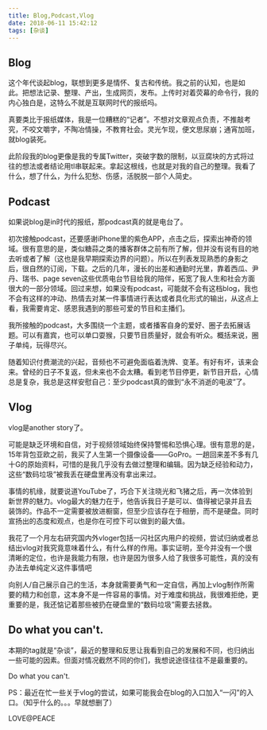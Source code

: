 ```yaml
---
title: Blog,Podcast,Vlog
date: 2018-06-11 15:42:12
tags: [杂谈]
---
```


Blog
-----

这个年代谈起blog，联想到更多是情怀、复古和传统。我之前的认知，也是如此。把想法记录、整理、产出，生成网页，发布。上传时对着荧幕的命令行，我的内心独白是，这特么不就是互联网时代的报纸吗。

真要类比于报纸媒体，我是一位糟糕的“记者”。不想对文章观点负责，不推敲考究，不咬文嚼字，不陶冶情操，不教育社会。灵光乍现，便文思尿崩；通宵加班，就blog装死。

此阶段我的blog更像是我的专属Twitter，突破字数的限制，以豆腐块的方式将过往的想法或者结论用tl串联起来。拿起这根线，也就是对我的自己的整理。我看了什么，想了什么，为什么犯愁、伤感，活脱脱一部个人简史。




Podcast
-----

如果说blog是in时代的报纸，那podcast真的就是电台了。

初次接触podcast，还要感谢iPhone里的紫色APP，点击之后，探索出神奇的领域。很有意思的是，类似糖蒜之类的播客群体之前有所了解，但并没有说有目的地去听或者了解（这也是我早期探索边界的问题）。所以在列表发现熟悉的身影之后，很自然的订阅，下载。之后的几年，漫长的出差和通勤时光里，靠着西瓜、尹丹、瑞书、page seven这些优质电台节目给我的陪伴，拓宽了我人生和社会方面很大的一部分领域。回过来想，如果没有podcast，可能就不会有这档blog，我也不会有这样的冲动、热情去对某一件事情进行表达或者具化形式的输出，从这点上看，我需要肯定、感恩我遇到的那些可爱的节目和主播们。

我所接触的podcast，大多围绕一个主题，或者播客自身的爱好、圈子去拓展话题。可以有嘉宾，也可以单口耍猴，只要节目质量好，就会有听众。概括来说，圈子单纯，玩得尽兴。

随着知识付费潮流的兴起，音频也不可避免面临着洗牌、变革。有好有坏，该来会来。曾经的日子不复返，但未来也不会太糟。看到老节目停更，新节目开启，心情总是复杂，我总是这样安慰自己：至少podcast真的做到“永不消逝的电波”了。



Vlog
-----
vlog是another story了。

可能是缺乏环境和自信，对于视频领域始终保持警惕和恐惧心理。很有意思的是，15年背包亚欧之前，我买了人生第一个摄像设备——GoPro。一趟回来差不多有几十G的原始资料，可惜的是我几乎没有去做过整理和编辑。因为缺乏经验和动力，这些“数码垃圾”被我丢在硬盘里再没有拿出来过。

事情的机缘，就要说道YouTube了，巧合下关注晓光和飞猪之后，再一次体验到新世界的魅力。vlog最大的魅力在于，他告诉我日子是可以、值得被记录并且去装饰的。作品不一定需要被放进橱窗，但至少应该存在于相册，而不是硬盘。同时宣扬出的态度和观点，也是你在可控下可以做到的最大值。

我花了一个月左右研究国内外vloger包括一闪社区内用户的视频，尝试归纳或者总结出vlog对我究竟意味着什么，有什么样的作用。事实证明，至今并没有一个很清晰的定位，也许是我能力有限，也许是因为很多人给了我很多可能性，真的没有办法去单纯定义这件事情吧

向别人/自己展示自己的生活，本身就需要勇气和一定自信，再加上vlog制作所需要的精力和创意，这本身不是一件容易的事情。对于难度和挑战，我很难拒绝，更重要的是，我还惦记着那些被扔在硬盘里的“数码垃圾”需要去拯救。



## Do what you can't.

本期的tag就是“杂谈”，最近的整理和反思让我看到自己的发展和不同，也归纳出一些可能的因素。但面对情况截然不同的你们，我想说途径往往不是最重要的。

Do what you can't.

PS：最近在忙一些关于vlog的尝试，如果可能我会在blog的入口加入“一闪”的入口。（知乎什么的。。。早就想删了）

LOVE@PEACE